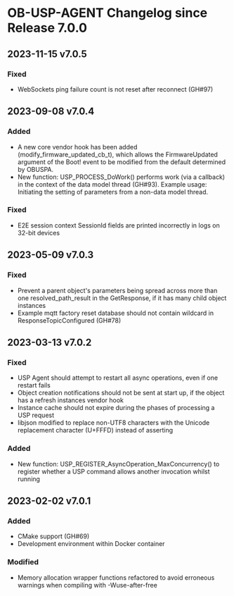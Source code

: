 # OB-USP-AGENT Changelog since Release 7.0.0


## 2023-11-15 v7.0.5
### Fixed
- WebSockets ping failure count is not reset after reconnect (GH#97)


## 2023-09-08 v7.0.4
### Added
- A new core vendor hook has been added (modify_firmware_updated_cb_t), which allows the FirmwareUpdated argument of the Boot! event to be modified from the default determined by OBUSPA.
- New function: USP_PROCESS_DoWork() performs work (via a callback) in the context of the data model thread (GH#93). Example usage: Initiating the setting of parameters from a non-data model thread.

### Fixed
- E2E session context SessionId fields are printed incorrectly in logs on 32-bit devices



## 2023-05-09 v7.0.3
### Fixed
- Prevent a parent object's parameters being spread across more than one resolved_path_result in the GetResponse, if it has many child object instances
- Example mqtt factory reset database should not contain wildcard in ResponseTopicConfigured (GH#78)

## 2023-03-13 v7.0.2
### Fixed
- USP Agent should attempt to restart all async operations, even if one restart fails
- Object creation notifications should not be sent at start up, if the object has a refresh instances vendor hook
- Instance cache should not expire during the phases of processing a USP request
- libjson modified to replace non-UTF8 characters with the Unicode replacement character (U+FFFD) instead of asserting

### Added
- New function: USP_REGISTER_AsyncOperation_MaxConcurrency() to register whether a USP command allows another invocation whilst running

## 2023-02-02 v7.0.1
### Added
- CMake support (GH#69)
- Development environment within Docker container

### Modified
- Memory allocation wrapper functions refactored to avoid erroneous warnings when compiling with -Wuse-after-free
